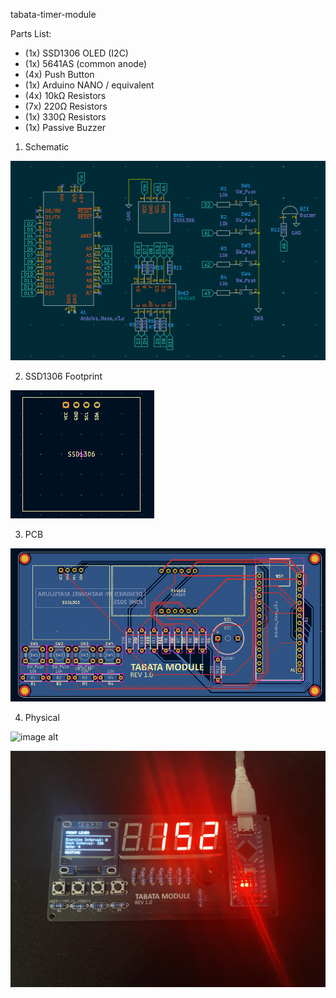 tabata-timer-module

Parts List:
* (1x) SSD1306 OLED (I2C)
* (1x) 5641AS (common anode)
* (4x) Push Button
* (1x) Arduino NANO / equivalent
* (4x) 10kΩ Resistors
* (7x) 220Ω Resistors
* (1x) 330Ω Resistors
* (1x) Passive Buzzer

1. Schematic

![image alt](https://github.com/NathanielM14/tabata-timer/blob/44222909e9ed671a1c4394a2dc6a68d3b45191cb/images/schematic_design.png)

2. SSD1306 Footprint

![image alt](https://github.com/NathanielM14/tabata-timer/blob/f717f7226c26d0fee968ef8726d06513bc65c88a/images/ssd1306_footprint.png)

3. PCB

![image alt](https://github.com/NathanielM14/tabata-timer/blob/54fe5bcee97a72f83aa2d56b4533ac9723e4b041/images/pcb_design.png)

4. Physical

![image alt](https://github.com/NathanielM14/tabata-timer/blob/f717f7226c26d0fee968ef8726d06513bc65c88a/images/physical.png)

![image alt](https://github.com/NathanielM14/tabata-timer/blob/f717f7226c26d0fee968ef8726d06513bc65c88a/images/physical_demo.png)
